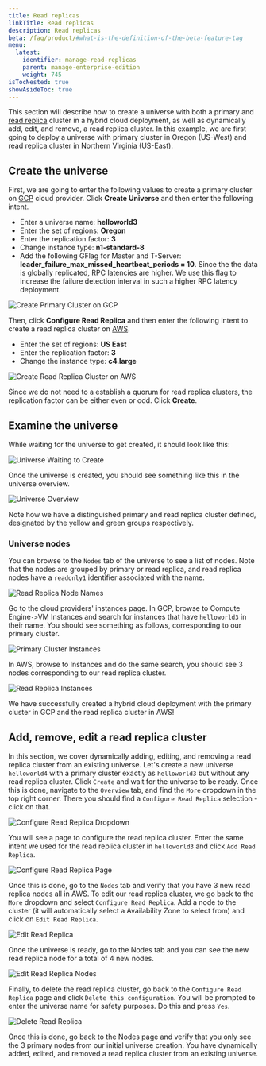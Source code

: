```yaml
---
title: Read replicas
linkTitle: Read replicas
description: Read replicas
beta: /faq/product/#what-is-the-definition-of-the-beta-feature-tag
menu:
  latest:
    identifier: manage-read-replicas
    parent: manage-enterprise-edition
    weight: 745
isTocNested: true
showAsideToc: true
---
```


This section will describe how to create a universe with both a primary and [read replica](../../../architecture/concepts/replication/#read-only-replicas) cluster in a hybrid cloud deployment, as well as dynamically add, edit, and remove, a read replica cluster. In this example, we are first going to deploy a universe with primary cluster in Oregon (US-West) and read replica cluster in Northern Virginia (US-East).

## Create the universe

First, we are going to enter the following values to create a primary cluster on [GCP](../../../deploy/enterprise-edition/configure-cloud-providers/#configure-gcp) cloud provider. Click **Create Universe** and then enter the following intent.

- Enter a universe name: **helloworld3**
- Enter the set of regions: **Oregon**
- Enter the replication factor: **3**
- Change instance type: **n1-standard-8**
- Add the following GFlag for Master and T-Server: **leader_failure_max_missed_heartbeat_periods = 10**. Since the the data is globally replicated, RPC latencies are higher. We use this flag to increase the failure detection interval in such a higher RPC latency deployment.

![Create Primary Cluster on GCP](/images/ee/primary-cluster-creation.png)

Then, click **Configure Read Replica** and then enter the following intent to create a read replica
cluster on [AWS](../../../deploy/enterprise-edition/configure-cloud-providers/#configure-aws). 

- Enter the set of regions: **US East**
- Enter the replication factor: **3**
- Change the instance type: **c4.large**

![Create Read Replica Cluster on AWS](/images/ee/read-replica-creation.png)

Since we do not need to a establish a quorum for read replica clusters, the replication factor can be
either even or odd. Click **Create**.

## Examine the universe

While waiting for the universe to get created, it should look like this:

![Universe Waiting to Create](/images/ee/universe-waiting.png)

Once the universe is created, you should see something like this in the universe overview.

![Universe Overview](/images/ee/universe-overview.png)

Note how we have a distinguished primary and read replica cluster defined, designated by the yellow and green groups respectively. 

### Universe nodes

You can browse to the `Nodes` tab of the universe to see a list of nodes. Note that the nodes are grouped by primary or read replica, and read replica nodes have a `readonly1` identifier associated with the name.

![Read Replica Node Names](/images/ee/read-replica-node-names.png)

Go to the cloud providers' instances page. In GCP, browse to Compute Engine` -> `VM Instances and search for instances that have `helloworld3` in their name. You should see something as follows, corresponding to our primary cluster.

![Primary Cluster Instances](/images/ee/gcp-node-list.png)

In AWS, browse to Instances and do the same search, you should see 3 nodes corresponding to our read
replica cluster.

![Read Replica Instances](/images/ee/aws-node-list.png)

We have successfully created a hybrid cloud deployment with the primary cluster in GCP
and the read replica cluster in AWS!

## Add, remove, edit a read replica cluster

In this section, we cover dynamically adding, editing, and removing a read replica cluster from an
existing universe. Let's create a new universe `helloworld4` with a primary cluster exactly as `helloworld3` but without any
read replica cluster. Click `Create` and wait for the universe to be ready. Once this is done,
navigate to the `Overview` tab, and find the `More` dropdown in the top right corner. There you should
find a `Configure Read Replica` selection - click on that.

![Configure Read Replica Dropdown](/images/ee/configure-read-replica-dropdown.png)

You will see a page to configure the read replica cluster. Enter the same intent we used for the
read replica cluster in `helloworld3` and click `Add Read Replica`.

![Configure Read Replica Page](/images/ee/configure-read-replica-page.png)

Once this is done, go to the `Nodes` tab and verify that you have 3 new read replica nodes all in AWS.
To edit our read replica cluster, we go back to the `More` dropdown and select `Configure Read Replica`. Add a
node to the cluster (it will automatically select a Availability Zone to select from) and click on
`Edit Read Replica`.

![Edit Read Replica](/images/ee/edit-read-replica.png)

Once the universe is ready, go to the Nodes tab and you can see the new read replica node for a
total of 4 new nodes.

![Edit Read Replica Nodes](/images/ee/add-rr-4-nodes.png)

Finally, to delete the read replica cluster, go back to the `Configure Read Replica` page and click `Delete
this configuration`. You will be prompted to enter the universe name for safety purposes. Do this and
press `Yes`.

![Delete Read Replica](/images/ee/configure-read-replica-delete.png)

Once this is done, go back to the Nodes page and verify that you only see the 3 primary nodes from
our initial universe creation. You have dynamically added, edited, and removed a read replica
cluster from an existing universe.

